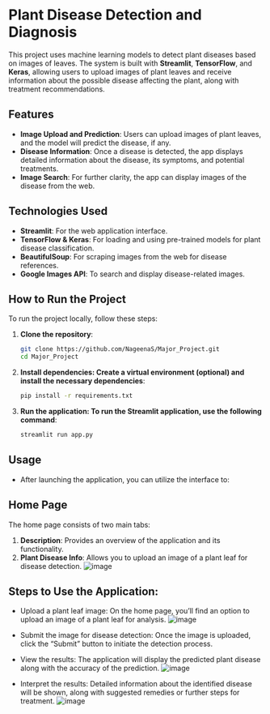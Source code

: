 # Plant Disease Detection and Diagnosis

This project uses machine learning models to detect plant diseases based on images of leaves. The system is built with **Streamlit**, **TensorFlow**, and **Keras**, allowing users to upload images of plant leaves and receive information about the possible disease affecting the plant, along with treatment recommendations.

## Features

- **Image Upload and Prediction**: Users can upload images of plant leaves, and the model will predict the disease, if any.
- **Disease Information**: Once a disease is detected, the app displays detailed information about the disease, its symptoms, and potential treatments.
- **Image Search**: For further clarity, the app can display images of the disease from the web.

## Technologies Used

- **Streamlit**: For the web application interface.
- **TensorFlow & Keras**: For loading and using pre-trained models for plant disease classification.
- **BeautifulSoup**: For scraping images from the web for disease references.
- **Google Images API**: To search and display disease-related images.

## How to Run the Project

To run the project locally, follow these steps:

1. **Clone the repository**:
   ```bash
   git clone https://github.com/NageenaS/Major_Project.git
   cd Major_Project
   ```
2. **Install dependencies: Create a virtual environment (optional) and install the necessary dependencies**:
   ```bash
   pip install -r requirements.txt
   ```
3. **Run the application: To run the Streamlit application, use the following command**:
   ```bash
   streamlit run app.py
   ```
## Usage
- After launching the application, you can utilize the interface to:
## Home Page
The home page consists of two main tabs:

1. **Description**:
   Provides an overview of the application and its functionality.
2. **Plant Disease Info**:
   Allows you to upload an image of a plant leaf for disease detection.
   ![image](https://github.com/user-attachments/assets/b055325b-db95-47b7-bba9-3bdd93e25fdd)
## Steps to Use the Application:
- Upload a plant leaf image: On the home page, you’ll find an option to upload an image of a plant leaf for analysis.
  ![image](https://github.com/user-attachments/assets/d1d51239-de48-4146-8e0b-dd5c4c90d56c)
- Submit the image for disease detection: Once the image is uploaded, click the “Submit” button to initiate the detection process.

- View the results: The application will display the predicted plant disease along with the accuracy of the prediction.
  ![image](https://github.com/user-attachments/assets/658a0669-c0e1-4d53-acca-499b35c3adec)

- Interpret the results: Detailed information about the identified disease will be shown, along with suggested remedies or further steps for treatment.
  ![image](https://github.com/user-attachments/assets/095df95a-a88e-4cfc-a8c3-ff3a91b9679f)
